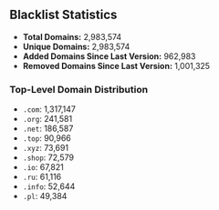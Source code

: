 ## Blacklist Statistics

- **Total Domains:** 2,983,574
- **Unique Domains:** 2,983,574
- **Added Domains Since Last Version:** 962,983
- **Removed Domains Since Last Version:** 1,001,325

### Top-Level Domain Distribution

-  `.com`: 1,317,147
-  `.org`: 241,581
-  `.net`: 186,587
-  `.top`: 90,966
-  `.xyz`: 73,691
-  `.shop`: 72,579
-  `.io`: 67,821
-  `.ru`: 61,116
-  `.info`: 52,644
-  `.pl`: 49,384
